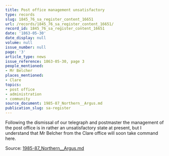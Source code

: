 ```yaml
---
title: Post office management unsatisfactory
type: records
slug: 1845_76_sa_register_content_16651
url: /records/1845_76_sa_register_content_16651/
record_id: 1845_76_sa_register_content_16651
date: '1863-05-30'
date_display: null
volume: null
issue_number: null
page: '3'
article_type: news
issue_reference: 1863-05-30, page 3
people_mentioned:
- Mr Belcher
places_mentioned:
- Clare
topics:
- post office
- administration
- community
source_document: 1985-87_Northern__Argus.md
publication_slug: sa-register
---
```


Following the dismissal of our telegraph and postmaster the management of the post office is in rather an unsatisfactory state at present, but I understand that Mr Belcher from the Clare office will soon take command here.

Source: [1985-87_Northern__Argus.md](/downloads/markdown/1985-87_Northern__Argus.md)
